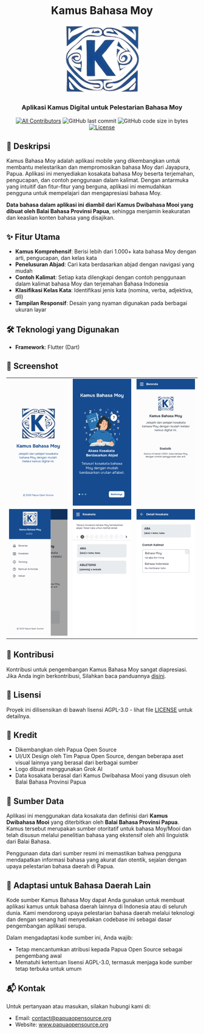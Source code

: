 <h1 align="center">Kamus Bahasa Moy</h1>

<div align="center">
  <img src="assets/images/logo-kamus-bahasa-moy.png" alt="Logo Kamus Bahasa Moy" width="200"/>
  <h3>Aplikasi Kamus Digital untuk Pelestarian Bahasa Moy</h3>
</div>

<div align="center">

[![All Contributors](https://img.shields.io/github/contributors/papua-opensource/kamus-bahasa-moy)](https://github.com/papua-opensource/kamus-bahasa-moy/graphs/contributors)
![GitHub last commit](https://img.shields.io/github/last-commit/papua-opensource/kamus-bahasa-moy.svg)
![GitHub code size in bytes](https://img.shields.io/github/languages/code-size/papua-opensource/kamus-bahasa-moy)
[![License](https://img.shields.io/github/license/papua-opensource/kamus-bahasa-moy.svg)](LICENSE)

</div>

## 📝 Deskripsi

Kamus Bahasa Moy adalah aplikasi mobile yang dikembangkan untuk membantu melestarikan dan mempromosikan bahasa Moy dari Jayapura, Papua. Aplikasi ini menyediakan kosakata bahasa Moy beserta terjemahan, pengucapan, dan contoh penggunaan dalam kalimat. Dengan antarmuka yang intuitif dan fitur-fitur yang berguna, aplikasi ini memudahkan pengguna untuk mempelajari dan mengapresiasi bahasa Moy.

**Data bahasa dalam aplikasi ini diambil dari Kamus Dwibahasa Mooi yang dibuat oleh Balai Bahasa Provinsi Papua**, sehingga menjamin keakuratan dan keaslian konten bahasa yang disajikan.

## ✨ Fitur Utama

- **Kamus Komprehensif**: Berisi lebih dari 1.000+ kata bahasa Moy dengan arti, pengucapan, dan kelas kata
- **Penelusuran Abjad**: Cari kata berdasarkan abjad dengan navigasi yang mudah
- **Contoh Kalimat**: Setiap kata dilengkapi dengan contoh penggunaan dalam kalimat bahasa Moy dan terjemahan Bahasa Indonesia
- **Klasifikasi Kelas Kata**: Identifikasi jenis kata (nomina, verba, adjektiva, dll)
- **Tampilan Responsif**: Desain yang nyaman digunakan pada berbagai ukuran layar

## 🛠️ Teknologi yang Digunakan

- **Framework**: Flutter (Dart)

## 📱 Screenshot

<div align="center">
  <table>
    <tr>
      <td><img src="assets/screenshots/splash-screen.png" alt="Splash Screen" width="200"/></td>
      <td><img src="assets/screenshots/onboarding-screen.png" alt="Onboarding" width="200"/></td>
      <td><img src="assets/screenshots/home-screen.png" alt="Home Screen" width="200"/></td>
    </tr>
    <tr>
      <td><img src="assets/screenshots/drawer-menu-screen.png" alt="Drawer Menu" width="200"/></td>
      <td><img src="assets/screenshots/vocabulary-screen.png" alt="Vocabulary" width="200"/></td>
      <td><img src="assets/screenshots/vocabulary-detail-screen.png" alt="Detail Screen" width="200"/></td>
    </tr>
  </table>
</div>

## 🤝 Kontribusi

Kontribusi untuk pengembangan Kamus Bahasa Moy sangat diapresiasi. Jika Anda ingin berkontribusi, Silahkan baca panduannya [disini](CONTRIBUTING.md).

## 📄 Lisensi

Proyek ini dilisensikan di bawah lisensi AGPL-3.0 - lihat file [LICENSE](LICENSE) untuk detailnya.

## 🙏 Kredit

- Dikembangkan oleh Papua Open Source
- UI/UX Design oleh Tim Papua Open Source, dengan beberapa aset visual lainnya yang berasal dari berbagai sumber
- Logo dibuat menggunakan Grok AI
- Data kosakata berasal dari Kamus Dwibahasa Mooi yang disusun oleh Balai Bahasa Provinsi Papua

## 📖 Sumber Data

Aplikasi ini menggunakan data kosakata dan definisi dari **Kamus Dwibahasa Mooi** yang diterbitkan oleh **Balai Bahasa Provinsi Papua**. Kamus tersebut merupakan sumber otoritatif untuk bahasa Moy/Mooi dan telah disusun melalui penelitian bahasa yang ekstensif oleh ahli linguistik dari Balai Bahasa.

Penggunaan data dari sumber resmi ini memastikan bahwa pengguna mendapatkan informasi bahasa yang akurat dan otentik, sejalan dengan upaya pelestarian bahasa daerah di Papua.

## 🔄 Adaptasi untuk Bahasa Daerah Lain

Kode sumber Kamus Bahasa Moy dapat Anda gunakan untuk membuat aplikasi kamus untuk bahasa daerah lainnya di Indonesia atau di seluruh dunia. Kami mendorong upaya pelestarian bahasa daerah melalui teknologi dan dengan senang hati menyediakan codebase ini sebagai dasar pengembangan aplikasi serupa.

Dalam mengadaptasi kode sumber ini, Anda wajib:
- Tetap mencantumkan atribusi kepada Papua Open Source sebagai pengembang awal
- Mematuhi ketentuan lisensi AGPL-3.0, termasuk menjaga kode sumber tetap terbuka untuk umum

## 📬 Kontak

Untuk pertanyaan atau masukan, silakan hubungi kami di:
- Email: contact@papuaopensource.org
- Website: www.papuaopensource.org